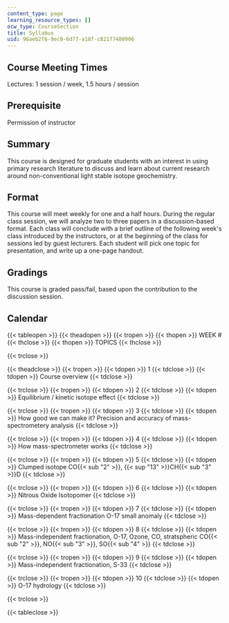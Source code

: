 ```yaml
---
content_type: page
learning_resource_types: []
ocw_type: CourseSection
title: Syllabus
uid: 96aeb2f6-9ec0-6d77-a18f-c821f7480906
---
```


Course Meeting Times
--------------------

Lectures: 1 session / week, 1.5 hours / session

Prerequisite
------------

Permission of instructor

Summary
-------

This course is designed for graduate students with an interest in using primary research literature to discuss and learn about current research around non-conventional light stable isotope geochemistry.

Format
------

This course will meet weekly for one and a half hours. During the regular class session, we will analyze two to three papers in a discussion-based format. Each class will conclude with a brief outline of the following week's class introduced by the instructors, or at the beginning of the class for sessions led by guest lecturers. Each student will pick one topic for presentation, and write up a one-page handout.

Gradings
--------

This course is graded pass/fail, based upon the contribution to the discussion session.

Calendar
--------

{{< tableopen >}}
{{< theadopen >}}
{{< tropen >}}
{{< thopen >}}
WEEK #
{{< thclose >}}
{{< thopen >}}
TOPICS
{{< thclose >}}

{{< trclose >}}

{{< theadclose >}}
{{< tropen >}}
{{< tdopen >}}
1
{{< tdclose >}}
{{< tdopen >}}
Course overview
{{< tdclose >}}

{{< trclose >}}
{{< tropen >}}
{{< tdopen >}}
2
{{< tdclose >}}
{{< tdopen >}}
Equilibrium / kinetic isotope effect
{{< tdclose >}}

{{< trclose >}}
{{< tropen >}}
{{< tdopen >}}
3
{{< tdclose >}}
{{< tdopen >}}
How good we can make it? Precision and accuracy of mass-spectrometery analysis
{{< tdclose >}}

{{< trclose >}}
{{< tropen >}}
{{< tdopen >}}
4
{{< tdclose >}}
{{< tdopen >}}
How mass-spectrometer works
{{< tdclose >}}

{{< trclose >}}
{{< tropen >}}
{{< tdopen >}}
5
{{< tdclose >}}
{{< tdopen >}}
Clumped isotope CO{{< sub "2" >}}, {{< sup "13" >}}CH{{< sub "3" >}}D
{{< tdclose >}}

{{< trclose >}}
{{< tropen >}}
{{< tdopen >}}
6
{{< tdclose >}}
{{< tdopen >}}
Nitrous Oxide Isotopomer
{{< tdclose >}}

{{< trclose >}}
{{< tropen >}}
{{< tdopen >}}
7
{{< tdclose >}}
{{< tdopen >}}
Mass-dependent fractionation O-17 small anomaly
{{< tdclose >}}

{{< trclose >}}
{{< tropen >}}
{{< tdopen >}}
8
{{< tdclose >}}
{{< tdopen >}}
Mass-independent fractionation, O-17, Ozone, CO, stratspheric CO{{< sub "2" >}}, NO{{< sub "3" >}}, SO{{< sub "4" >}}
{{< tdclose >}}

{{< trclose >}}
{{< tropen >}}
{{< tdopen >}}
9
{{< tdclose >}}
{{< tdopen >}}
Mass-independent fractionation, S-33
{{< tdclose >}}

{{< trclose >}}
{{< tropen >}}
{{< tdopen >}}
10
{{< tdclose >}}
{{< tdopen >}}
O-17 hydrology
{{< tdclose >}}

{{< trclose >}}

{{< tableclose >}}